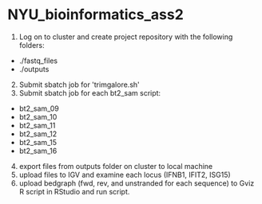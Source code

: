 # NYU_bioinformatics_ass2

1. Log on to cluster and create project repository with the following folders:
 - ./fastq_files
 - ./outputs
2. Submit sbatch job for 'trimgalore.sh'
3. Submit sbatch job for each bt2_sam script:
 - bt2_sam_09
 - bt2_sam_10
 - bt2_sam_11
 - bt2_sam_12
 - bt2_sam_15
 - bt2_sam_16
4. export files from outputs folder on cluster to local machine
5. upload files to IGV and examine each locus (IFNB1, IFIT2, ISG15)
6. upload bedgraph (fwd, rev, and unstranded for each sequence) to Gviz R script in RStudio and run script.
